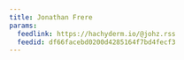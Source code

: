 ```yaml
---
title: Jonathan Frere
params:
  feedlink: https://hachyderm.io/@johz.rss
  feedid: df66facebd0200d4285164f7bd4fecf3
---
```

